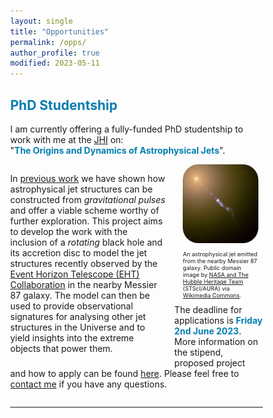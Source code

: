 ```yaml
---
layout: single
title: "Opportunities"
permalink: /opps/
author_profile: true
modified: 2023-05-11
---
```


<style>
* {
	box-sizing: border-box;
}

body {
	margin: 0;
}

.column1 {
	float: left;
	width: 65%;
	padding-right: 1em;
	vertical-align: bottom;
}

.column2 {
	float:left;
	width: 35%;
	padding-left: 0.5em;
	vertical-align: bottom;
}

.column img {
	margin-top: 14px;
}
 
.row:after {
	content: "";
	display: table;
	clear: both;
}

.inner {
  width: 90%;
  margin: 0 auto;
}

.pclose {
	margin-left: 0px;
	padding-left: 0px;
	margin-top: 2px;
	padding-top: 2px;
	margin-bottom: 10px;
	padding-bottom: 10px;
	font-size:70%;
}
</style>

## <a name="PhD" style="color: rgb(5,127,176);">PhD Studentship</a>
<div class="row">
	<p>
	I am currently offering a fully-funded PhD studentship to work with me at the <a href="https://www.star.uclan.ac.uk/">JHI</a> on:<br> 
	"<b style="color: rgb(5,127,176);">The Origins and Dynamics of Astrophysical Jets</b>". <br>
	</p>	
	<div class="column1">
		<p>
		In <a href="../publications/">previous work</a> we have shown how astrophysical jet structures can be constructed from <i>gravitational pulses</i> and offer a viable scheme worthy of further exploration. This project aims to develop the work with the inclusion of a <i>rotating</i> black hole and its accretion disc to model the jet structures recently observed by the <a href="https://eventhorizontelescope.org/">Event Horizon Telescope (EHT) Collaboration</a> in the nearby Messier 87 galaxy. The model can then be used to provide observational signatures for analysing other jet structures in the Universe and to yield insights into the extreme objects that power them. 
		</p>
	</div>
	<div class="column2">
		<div class="inner">
			<a href="https://en.wikipedia.org/wiki/Astrophysical_jet">
			<img src="../images/M87_jet.jpg" alt="Astrophysical jet emitted from M87" style="width:100%; border-radius:20%;"/>
			</a>
			<p style="font-size:65%;">
				An astrophysical jet emitted from the nearby Messier 87 galaxy. Public domain image by <a href="https://hubblesite.org/images/hubble-heritage">NASA and The Hubble Heritage Team</a> (STScI/AURA) via <a href="https://commons.wikimedia.org/">Wikimedia Commons</a>. 
			</p>
		</div>
	</div>
	<div class="row">
		<br>
		<p>
			The deadline for applications is <b style="color: rgb(5,127,176);">Friday 2nd June 2023</b>. More information on the stipend, proposed project and how to apply can be found <a href="https://www.uclan.ac.uk/research/research-degrees/studentships">here</a>. Please feel free to <a href=".../contact/">contact me</a> if you have any questions. 
		</p>
	</div>
</div>

---

 


